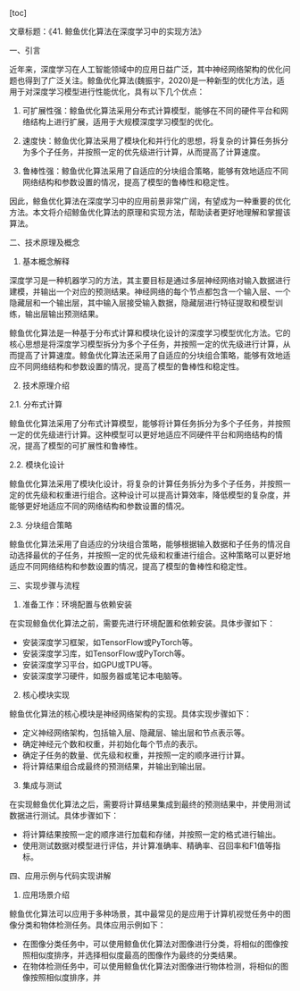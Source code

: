 
[toc]                    
                
                
文章标题：《41. 鲸鱼优化算法在深度学习中的实现方法》

一、引言

近年来，深度学习在人工智能领域中的应用日益广泛，其中神经网络架构的优化问题也得到了广泛关注。鲸鱼优化算法(魏振宇，2020)是一种新型的优化方法，适用于对深度学习模型进行性能优化，具有以下几个优点：

1. 可扩展性强：鲸鱼优化算法采用分布式计算模型，能够在不同的硬件平台和网络结构上进行扩展，适用于大规模深度学习模型的优化。

2. 速度快：鲸鱼优化算法采用了模块化和并行化的思想，将复杂的计算任务拆分为多个子任务，并按照一定的优先级进行计算，从而提高了计算速度。

3. 鲁棒性强：鲸鱼优化算法采用了自适应的分块组合策略，能够有效地适应不同网络结构和参数设置的情况，提高了模型的鲁棒性和稳定性。

因此，鲸鱼优化算法在深度学习中的应用前景非常广阔，有望成为一种重要的优化方法。本文将介绍鲸鱼优化算法的原理和实现方法，帮助读者更好地理解和掌握该算法。

二、技术原理及概念

1. 基本概念解释

深度学习是一种机器学习的方法，其主要目标是通过多层神经网络对输入数据进行建模，并输出一个对应的预测结果。神经网络的每个节点都包含一个输入层、一个隐藏层和一个输出层，其中输入层接受输入数据，隐藏层进行特征提取和模型训练，输出层输出预测结果。

鲸鱼优化算法是一种基于分布式计算和模块化设计的深度学习模型优化方法。它的核心思想是将深度学习模型拆分为多个子任务，并按照一定的优先级进行计算，从而提高了计算速度。鲸鱼优化算法还采用了自适应的分块组合策略，能够有效地适应不同网络结构和参数设置的情况，提高了模型的鲁棒性和稳定性。

2. 技术原理介绍

2.1. 分布式计算

鲸鱼优化算法采用了分布式计算模型，能够将计算任务拆分为多个子任务，并按照一定的优先级进行计算。这种模型可以更好地适应不同硬件平台和网络结构的情况，提高了模型的可扩展性和鲁棒性。

2.2. 模块化设计

鲸鱼优化算法采用了模块化设计，将复杂的计算任务拆分为多个子任务，并按照一定的优先级和权重进行组合。这种设计可以提高计算效率，降低模型的复杂度，并能够更好地适应不同的网络结构和参数设置的情况。

2.3. 分块组合策略

鲸鱼优化算法采用了自适应的分块组合策略，能够根据输入数据和子任务的情况自动选择最优的子任务，并按照一定的优先级和权重进行组合。这种策略可以更好地适应不同网络结构和参数设置的情况，提高了模型的鲁棒性和稳定性。

三、实现步骤与流程

1. 准备工作：环境配置与依赖安装

在实现鲸鱼优化算法之前，需要先进行环境配置和依赖安装。具体步骤如下：

- 安装深度学习框架，如TensorFlow或PyTorch等。
- 安装深度学习库，如TensorFlow或PyTorch等。
- 安装深度学习平台，如GPU或TPU等。
- 安装深度学习硬件，如服务器或笔记本电脑等。

2. 核心模块实现

鲸鱼优化算法的核心模块是神经网络架构的实现。具体实现步骤如下：

- 定义神经网络架构，包括输入层、隐藏层、输出层和节点表示等。
- 确定神经元个数和权重，并初始化每个节点的表示。
- 确定子任务的数量、优先级和权重，并按照一定的顺序进行计算。
- 将计算结果组合成最终的预测结果，并输出到输出层。

3. 集成与测试

在实现鲸鱼优化算法之后，需要将计算结果集成到最终的预测结果中，并使用测试数据进行测试。具体步骤如下：

- 将计算结果按照一定的顺序进行加载和存储，并按照一定的格式进行输出。
- 使用测试数据对模型进行评估，并计算准确率、精确率、召回率和F1值等指标。

四、应用示例与代码实现讲解

1. 应用场景介绍

鲸鱼优化算法可以应用于多种场景，其中最常见的是应用于计算机视觉任务中的图像分类和物体检测任务。具体应用示例如下：

- 在图像分类任务中，可以使用鲸鱼优化算法对图像进行分类，将相似的图像按照相似度排序，并选择相似度最高的图像作为最终的分类结果。
- 在物体检测任务中，可以使用鲸鱼优化算法对图像进行物体检测，将相似的图像按照相似度排序，并

